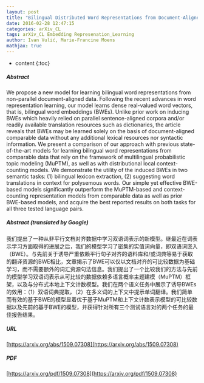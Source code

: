 ```yaml
---
layout: post
title: "Bilingual Distributed Word Representations from Document-Aligned Comparable Data"
date: 2016-02-28 12:47:15
categories: arXiv_CL
tags: arXiv_CL Embedding Represenation_Learning
author: Ivan Vulić, Marie-Francine Moens
mathjax: true
---
```


* content
{:toc}

##### Abstract
We propose a new model for learning bilingual word representations from non-parallel document-aligned data. Following the recent advances in word representation learning, our model learns dense real-valued word vectors, that is, bilingual word embeddings (BWEs). Unlike prior work on inducing BWEs which heavily relied on parallel sentence-aligned corpora and/or readily available translation resources such as dictionaries, the article reveals that BWEs may be learned solely on the basis of document-aligned comparable data without any additional lexical resources nor syntactic information. We present a comparison of our approach with previous state-of-the-art models for learning bilingual word representations from comparable data that rely on the framework of multilingual probabilistic topic modeling (MuPTM), as well as with distributional local context-counting models. We demonstrate the utility of the induced BWEs in two semantic tasks: (1) bilingual lexicon extraction, (2) suggesting word translations in context for polysemous words. Our simple yet effective BWE-based models significantly outperform the MuPTM-based and context-counting representation models from comparable data as well as prior BWE-based models, and acquire the best reported results on both tasks for all three tested language pairs.

##### Abstract (translated by Google)
我们提出了一种从非平行文档对齐数据中学习双语词表示的新模型。继最近在词表示学习方面取得的进展之后，我们的模型学习了密集的实值词向量，即双语词嵌入（BWE）。与先前关于诱导严重依赖平行句子对齐的语料库和/或词典等易于获取的翻译资源的BWE相比，文章揭示了BWE可以仅以文档对齐的可比较数据为基础学习，而不需要额外的词汇资源句法信息。我们提出了一个比较我们的方法与先前的模型学习双语词表示从可比较的数据依赖多语言概率主题建模（MuPTM）框架，以及与分布式本地上下文计数模型。我们在两个语义任务中展示了诱导BWEs的效用：（1）双语词典提取，（2）在多义词的上下文中提示单词翻译。我们简单而有效的基于BWE的模型显着优于基于MuPTM和上下文计数表示模型的可比较数据以及先前的基于BWE的模型，并获得针对所有三个测试语言对的两个任务的最佳报告结果。

##### URL
[https://arxiv.org/abs/1509.07308](https://arxiv.org/abs/1509.07308)

##### PDF
[https://arxiv.org/pdf/1509.07308](https://arxiv.org/pdf/1509.07308)

